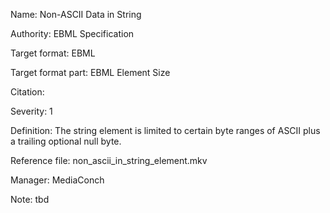 Name: Non-ASCII Data in String

Authority: EBML Specification

Target format: EBML

Target format part: EBML Element Size

Citation: 

Severity: 1

Definition: The string element is limited to certain byte ranges of ASCII plus a trailing optional null byte.

Reference file: non_ascii_in_string_element.mkv

Manager: MediaConch

Note: tbd

